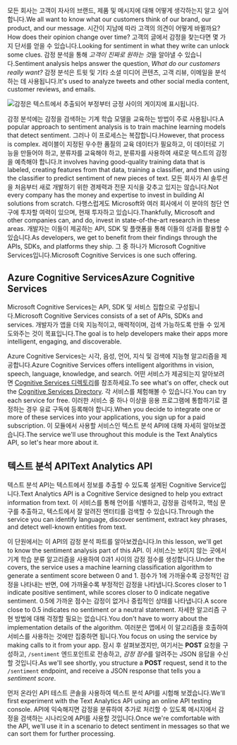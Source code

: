 <span data-ttu-id="33728-101">모든 회사는 고객이 자사의 브랜드, 제품 및 메시지에 대해 어떻게 생각하는지 알고 싶어 합니다.</span><span class="sxs-lookup"><span data-stu-id="33728-101">We all want to know what our customers think of our brand, our product, and our message.</span></span> <span data-ttu-id="33728-102">시간이 지남에 따라 고객의 의견이 어떻게 바뀔까요?</span><span class="sxs-lookup"><span data-stu-id="33728-102">How does their opinion change over time?</span></span> <span data-ttu-id="33728-103">고객의 글에서 감정을 찾는다면 몇 가지 단서를 얻을 수 있습니다.</span><span class="sxs-lookup"><span data-stu-id="33728-103">Looking for sentiment in what they write can unlock some clues.</span></span> <span data-ttu-id="33728-104">감정 분석을 통해 *고객이 진짜로 원하는 것*을 알아낼 수 있습니다.</span><span class="sxs-lookup"><span data-stu-id="33728-104">Sentiment analysis helps answer the question, *What do our customers really want?*</span></span> <span data-ttu-id="33728-105">감정 분석은 트윗 및 기타 소셜 미디어 콘텐츠, 고객 리뷰, 이메일을 분석하는 데 사용됩니다.</span><span class="sxs-lookup"><span data-stu-id="33728-105">It's used to analyze tweets and other social media content, customer reviews, and emails.</span></span>

![감정은 텍스트에서 추출되어 부정부터 긍정 사이의 게이지에 표시됩니다.](../media/sentiment-analysis.png)

 <span data-ttu-id="33728-107">감정 분석에는 감정을 검색하는 기계 학습 모델을 교육하는 방법이 주로 사용됩니다.</span><span class="sxs-lookup"><span data-stu-id="33728-107">A popular approach to sentiment analysis is to train machine learning models that detect sentiment.</span></span> <span data-ttu-id="33728-108">그러나 이 프로세스는 복잡합니다.</span><span class="sxs-lookup"><span data-stu-id="33728-108">However, that process is complex.</span></span> <span data-ttu-id="33728-109">레이블이 지정된 우수한 품질의 교육 데이터가 필요하고, 이 데이터로 기능을 만들어야 하고, 분류자를 교육해야 하고, 분류자를 사용하여 새로운 텍스트의 감정을 예측해야 합니다.</span><span class="sxs-lookup"><span data-stu-id="33728-109">It involves having good-quality training data that is labeled, creating features from that data, training a classifier, and then using the classifier to predict sentiment of new pieces of text.</span></span> <span data-ttu-id="33728-110">모든 회사가 AI 솔루션을 처음부터 새로 개발하기 위한 경제력과 전문 지식을 갖추고 있지는 않습니다.</span><span class="sxs-lookup"><span data-stu-id="33728-110">Not every company has the money and expertise to invest in building AI solutions from scratch.</span></span> <span data-ttu-id="33728-111">다행스럽게도 Microsoft와 여러 회사에서 이 분야의 첨단 연구에 투자할 여력이 있으며, 현재 투자하고 있습니다.</span><span class="sxs-lookup"><span data-stu-id="33728-111">Thankfully, Microsoft and other companies can, and do, invest in state-of-the-art research in these areas.</span></span> <span data-ttu-id="33728-112">개발자는 이들이 제공하는 API, SDK 및 플랫폼을 통해 이들의 성과를 활용할 수 있습니다.</span><span class="sxs-lookup"><span data-stu-id="33728-112">As developers, we get to benefit from their findings through the APIs, SDKs, and platforms they ship.</span></span> <span data-ttu-id="33728-113">그 중 하나가 Microsoft Cognitive Services입니다.</span><span class="sxs-lookup"><span data-stu-id="33728-113">Microsoft Cognitive Services is one such offering.</span></span>

## <a name="azure-cognitive-services"></a><span data-ttu-id="33728-114">Azure Cognitive Services</span><span class="sxs-lookup"><span data-stu-id="33728-114">Azure Cognitive Services</span></span>

<span data-ttu-id="33728-115">Microsoft Cognitive Services는 API, SDK 및 서비스 집합으로 구성됩니다.</span><span class="sxs-lookup"><span data-stu-id="33728-115">Microsoft Cognitive Services consists of a set of APIs, SDKs and services.</span></span> <span data-ttu-id="33728-116">개발자가 앱을 더욱 지능적이고, 매력적이며, 검색 가능하도록 만들 수 있게 도와주는 것이 목표입니다.</span><span class="sxs-lookup"><span data-stu-id="33728-116">The goal is to help developers make their apps more intelligent, engaging, and discoverable.</span></span>

<span data-ttu-id="33728-117">Azure Cognitive Services는 시각, 음성, 언어, 지식 및 검색에 지능형 알고리즘을 제공합니다.</span><span class="sxs-lookup"><span data-stu-id="33728-117">Azure Cognitive Services offers intelligent algorithms in vision, speech, language, knowledge, and search.</span></span> <span data-ttu-id="33728-118">어떤 서비스가 제공되는지 알아보려면 [Cognitive Services 디렉토리](https://azure.microsoft.com/services/cognitive-services/directory/)를 참조하세요.</span><span class="sxs-lookup"><span data-stu-id="33728-118">To see what's on offer, check out the [Cognitive Services Directory](https://azure.microsoft.com/services/cognitive-services/directory/).</span></span> <span data-ttu-id="33728-119">각 서비스를 체험해볼 수 있습니다.</span><span class="sxs-lookup"><span data-stu-id="33728-119">You can try each service for free.</span></span> <span data-ttu-id="33728-120">이러한 서비스 중 하나 이상을 응용 프로그램에 통합하기로 결정하는 경우 유료 구독에 등록해야 합니다.</span><span class="sxs-lookup"><span data-stu-id="33728-120">When you decide to integrate one or more of these services into your applications, you sign up for a paid subscription.</span></span> <span data-ttu-id="33728-121">이 모듈에서 사용할 서비스인 텍스트 분석 API에 대해 자세히 알아보겠습니다.</span><span class="sxs-lookup"><span data-stu-id="33728-121">The service we'll use throughout this module is the Text Analytics API, so let's hear more about it.</span></span>

## <a name="text-analytics-api"></a><span data-ttu-id="33728-122">텍스트 분석 API</span><span class="sxs-lookup"><span data-stu-id="33728-122">Text Analytics API</span></span>

<span data-ttu-id="33728-123">텍스트 분석 API는 텍스트에서 정보를 추출할 수 있도록 설계된 Cognitive Service입니다.</span><span class="sxs-lookup"><span data-stu-id="33728-123">Text Analytics API is a Cognitive Service designed to help you extract information from text.</span></span> <span data-ttu-id="33728-124">이 서비스를 통해 언어를 식별하고, 감정을 검색하고, 핵심 문구를 추출하고, 텍스트에서 잘 알려진 엔터티를 검색할 수 있습니다.</span><span class="sxs-lookup"><span data-stu-id="33728-124">Through the service you can identify language, discover sentiment, extract key phrases, and detect well-known entities from text.</span></span> 

<span data-ttu-id="33728-125">이 단원에서는 이 API의 감정 분석 파트를 알아보겠습니다.</span><span class="sxs-lookup"><span data-stu-id="33728-125">In this lesson, we'll get to know the sentiment analysis part of this API.</span></span> <span data-ttu-id="33728-126">이 서비스는 보이지 않는 곳에서 기계 학습 분류 알고리즘을 사용하여 0과1 사이의 감정 점수를 생성합니다.</span><span class="sxs-lookup"><span data-stu-id="33728-126">Under the covers, the service uses a machine learning classification algorithm to generate a sentiment score between 0 and 1.</span></span> <span data-ttu-id="33728-127">점수가 1에 가까울수록 긍정적인 감정을 나타내는 반면, 0에 가까울수록 부정적인 감정을 나타냅니다.</span><span class="sxs-lookup"><span data-stu-id="33728-127">Scores closer to 1 indicate positive sentiment, while scores closer to 0 indicate negative sentiment.</span></span> <span data-ttu-id="33728-128">0.5에 가까운 점수는 감정이 없거나 중립적인 상태를 나타냅니다.</span><span class="sxs-lookup"><span data-stu-id="33728-128">A score close to 0.5 indicates no sentiment or a neutral statement.</span></span> <span data-ttu-id="33728-129">자세한 알고리즘 구현 방법에 대해 걱정할 필요는 없습니다.</span><span class="sxs-lookup"><span data-stu-id="33728-129">You don't have to worry about the implementation details of the algorithm.</span></span> <span data-ttu-id="33728-130">여러분은 앱에서 이 알고리즘을 호출하여 서비스를 사용하는 것에만 집중하면 됩니다.</span><span class="sxs-lookup"><span data-stu-id="33728-130">You focus on using the service by making calls to it from your app.</span></span> <span data-ttu-id="33728-131">잠시 후 살펴보겠지만, 여기서는 **POST** 요청을 구성하고, `/sentiment` 엔드포인트로 전송하고, *감정 점수*를 알려주는 JSON 응답을 수신할 것입니다.</span><span class="sxs-lookup"><span data-stu-id="33728-131">As we'll see shortly, you structure a **POST** request, send it to the `/sentiment` endpoint, and receive a JSON response that tells you a *sentiment score*.</span></span>

<span data-ttu-id="33728-132">먼저 온라인 API 테스트 콘솔을 사용하여 텍스트 분석 API를 시험해 보겠습니다.</span><span class="sxs-lookup"><span data-stu-id="33728-132">We'll first experiment with the Text Analytics API using an online API testing console.</span></span> <span data-ttu-id="33728-133">API에 익숙해지면 감정을 분류하여 추가로 처리할 수 있도록 메시지에서 감정을 검색하는 시나리오에 API를 사용할 것입니다.</span><span class="sxs-lookup"><span data-stu-id="33728-133">Once we're comfortable with the API, we'll use it in a scenario to detect sentiment in messages so that we can sort them for further processing.</span></span>